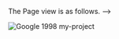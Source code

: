 
The Page view is as follows. -->

![Google 1998 my-project](https://github.com/user-attachments/assets/a34bb481-b34e-4a98-be53-4f6cda154de9)



